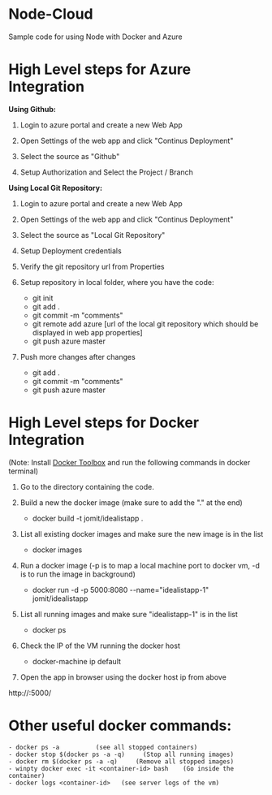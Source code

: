 # Node-Cloud
Sample code for using Node with Docker and Azure

High Level steps for Azure Integration
=================================================================
**Using Github:**

1) Login to azure portal and create a new Web App

2) Open Settings of the web app and click "Continus Deployment"

3) Select the source as "Github"

4) Setup Authorization and Select the Project / Branch

**Using Local Git Repository:**

1) Login to azure portal and create a new Web App

2) Open Settings of the web app and click "Continus Deployment"

3) Select the source as "Local Git Repository"

4) Setup Deployment credentials 

5) Verify the git repository url from Properties

6) Setup repository in local folder, where you have the code:

	- git init
	- git add .
	- git commit -m "comments"
	- git remote add azure [url of the local git repository which should be displayed in web app properties]
	- git push azure master


7) Push more changes after changes

	- git add .
	- git commit -m "comments"
	- git push azure master

High Level steps for Docker Integration
====================================================================

(Note: Install [Docker Toolbox](https://www.docker.com/docker-toolbox) and run the following commands in docker terminal)

1) Go to the directory containing the code.

2) Build a new the docker image (make sure to add the "." at the end)

	- docker build -t jomit/idealistapp .

3) List all existing docker images and make sure the new image is in the list

	- docker images
	
4) Run a docker image (-p is to map a local machine port to docker vm, -d is to run the image in background)

	- docker run -d -p 5000:8080 --name="idealistapp-1"  jomit/idealistapp

5) List all running images and make sure "idealistapp-1" is in the list

	- docker ps

6) Check the IP of the VM running the docker host

	- docker-machine ip default
	
7) Open the app in browser using the docker host ip from above

http://<docker host ip>:5000/


Other useful docker commands:
=========================================================================
	- docker ps -a			(see all stopped containers)
	- docker stop $(docker ps -a -q)     (Stop all running images)
	- docker rm $(docker ps -a -q)     (Remove all stopped images)
	- winpty docker exec -it <container-id> bash    (Go inside the container)
	- docker logs <container-id>   (see server logs of the vm)
